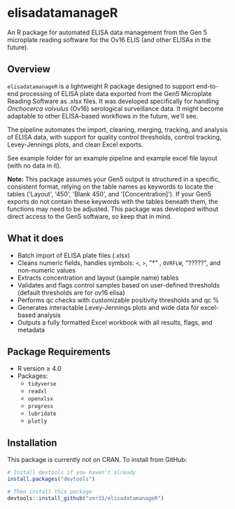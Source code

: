 # elisadatamanageR

An R package for automated ELISA data management from the Gen 5 microplate reading software for the Ov16 ELIS (and other ELISAs in the future).

## Overview

`elisadatamanageR` is a lightweight R package designed to support end-to-end processing of ELISA plate data exported from the Gen5 Microplate Reading Software as .xlsx files. It was developed specifically for handling *Onchocerca volvulus* (Ov16) serological surveillance data. It might become adaptable to other ELISA-based workflows in the future, we'll see. 

The pipeline automates the import, cleaning, merging, tracking, and analysis of ELISA data, with support for quality control thresholds, control tracking, Levey-Jennings plots, and clean Excel exports.

See example folder for an example pipeline and example excel file layout (with no data in it).

**Note:** This package assumes your Gen5 output is structured in a specific, consistent format, relying on the table names as keywords to locate the tables ('Layout', '450', 'Blank 450', and '[Concentration]'). If your Gen5 exports do not contain these keywords with the tables beneath them, the functions may need to be adjusted. This package was developed without direct access to the Gen5 software, so keep that in mind.

## What it does

- Batch import of ELISA plate files (.xlsx)
- Cleans numeric fields, handles symbols: `<`, `>`, "*" , `OVRFLW`, "?????", and non-numeric values
- Extracts concentration and layout (sample name) tables
- Validates and flags control samples based on user-defined thresholds (default thresholds are for ov16 elisa)
- Performs qc checks with customizable positivity thresholds and qc %
- Generates interactable Levey-Jennings plots and wide data for excel-based analysis
- Outputs a fully formatted Excel workbook with all results, flags, and metadata

## Package Requirements

- R version ≥ 4.0
- Packages:
  - `tidyverse`
  - `readxl`
  - `openxlsx`
  - `progress`
  - `lubridate`
  - `plotly` 

## Installation

This package is currently not on CRAN. To install from GitHub:

```r
# Install devtools if you haven't already
install.packages("devtools")

# Then install this package
devtools::install_github("zmr33/elisadatamanageR")
